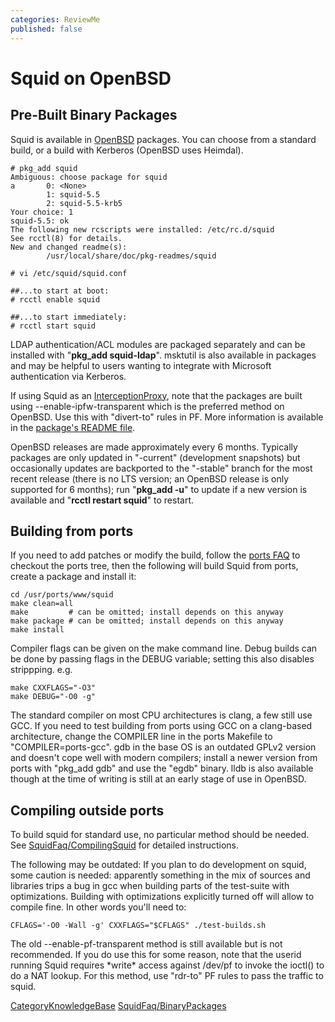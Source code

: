 ```yaml
---
categories: ReviewMe
published: false
---
```

# Squid on OpenBSD

## Pre-Built Binary Packages

Squid is available in [OpenBSD](https://www.openbsd.org) packages. You
can choose from a standard build, or a build with Kerberos (OpenBSD uses
Heimdal).

    # pkg_add squid
    Ambiguous: choose package for squid
    a       0: <None>
            1: squid-5.5
            2: squid-5.5-krb5
    Your choice: 1
    squid-5.5: ok
    The following new rcscripts were installed: /etc/rc.d/squid
    See rcctl(8) for details.
    New and changed readme(s):
            /usr/local/share/doc/pkg-readmes/squid
    
    # vi /etc/squid/squid.conf
    
    ##...to start at boot:
    # rcctl enable squid
    
    ##...to start immediately:
    # rcctl start squid

LDAP authentication/ACL modules are packaged separately and can be
installed with "**pkg_add squid-ldap**". msktutil is also available in
packages and may be helpful to users wanting to integrate with Microsoft
authentication via Kerberos.

If using Squid as an
[InterceptionProxy](/InterceptionProxy),
note that the packages are built using --enable-ipfw-transparent which
is the preferred method on OpenBSD. Use this with "divert-to" rules in
PF. More information is available in the [package's README
file](http://www.openbsd.org/cgi-bin/cvsweb/ports/www/squid/pkg/README-main?content-type=text%2Fplain).

OpenBSD releases are made approximately every 6 months. Typically
packages are only updated in "-current" (development snapshots) but
occasionally updates are backported to the "-stable" branch for the most
recent release (there is no LTS version; an OpenBSD release is only
supported for 6 months); run "**pkg_add -u**" to update if a new
version is available and "**rcctl restart squid**" to restart.

## Building from ports

If you need to add patches or modify the build, follow the [ports
FAQ](https://www.openbsd.org/faq/ports/ports.html) to checkout the ports
tree, then the following will build Squid from ports, create a package
and install it:

    cd /usr/ports/www/squid
    make clean=all
    make         # can be omitted; install depends on this anyway
    make package # can be omitted; install depends on this anyway
    make install

Compiler flags can be given on the make command line. Debug builds can
be done by passing flags in the DEBUG variable; setting this also
disables strippping. e.g.

    make CXXFLAGS="-O3"
    make DEBUG="-O0 -g"

The standard compiler on most CPU architectures is clang, a few still
use GCC. If you need to test building from ports using GCC on a
clang-based architecture, change the COMPILER line in the ports Makefile
to "COMPILER=ports-gcc". gdb in the base OS is an outdated GPLv2 version
and doesn't cope well with modern compilers; install a newer version
from ports with "pkg_add gdb" and use the "egdb" binary. lldb is also
available though at the time of writing is still at an early stage of
use in OpenBSD.

## Compiling outside ports

To build squid for standard use, no particular method should be needed.
See
[SquidFaq/CompilingSquid](/SquidFaq/CompilingSquid)
for detailed instructions.

The following may be outdated: If you plan to do development on squid,
some caution is needed: apparently something in the mix of sources and
libraries trips a bug in gcc when building parts of the test-suite with
optimizations. Building with optimizations explicitly turned off will
allow to compile fine. In other words you'll need to:

    CFLAGS='-O0 -Wall -g' CXXFLAGS="$CFLAGS" ./test-builds.sh

The old --enable-pf-transparent method is still available but is not
recommended. If you do use this for some reason, note that the userid
running Squid requires \*write\* access against /dev/pf to invoke the
ioctl() to do a NAT lookup. For this method, use "rdr-to" PF rules to
pass the traffic to squid.

[CategoryKnowledgeBase](/CategoryKnowledgeBase)
[SquidFaq/BinaryPackages](/SquidFaq/BinaryPackages)
